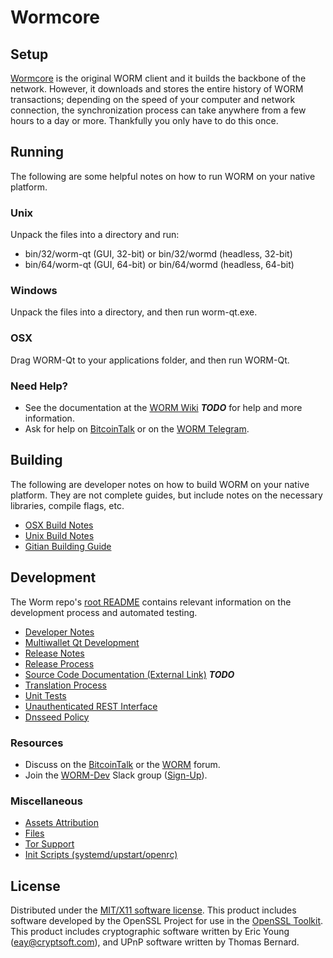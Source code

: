 Wormcore
=====================

Setup
---------------------
[Wormcore](http://mealworms.biz) is the original WORM client and it builds the backbone of the network. However, it downloads and stores the entire history of WORM transactions; depending on the speed of your computer and network connection, the synchronization process can take anywhere from a few hours to a day or more. Thankfully you only have to do this once.

Running
---------------------
The following are some helpful notes on how to run WORM on your native platform.

### Unix

Unpack the files into a directory and run:

- bin/32/worm-qt (GUI, 32-bit) or bin/32/wormd (headless, 32-bit)
- bin/64/worm-qt (GUI, 64-bit) or bin/64/wormd (headless, 64-bit)

### Windows

Unpack the files into a directory, and then run worm-qt.exe.

### OSX

Drag WORM-Qt to your applications folder, and then run WORM-Qt.

### Need Help?

* See the documentation at the [WORM Wiki](https://github.com/MealwormsBiz/worm/wiki) ***TODO***
for help and more information.
* Ask for help on [BitcoinTalk](https://bitcointalk.org/index.php?topic=2254046.0) or on the [WORM Telegram](https://t.me/WORMcoinOfficialChat).

Building
---------------------
The following are developer notes on how to build WORM on your native platform. They are not complete guides, but include notes on the necessary libraries, compile flags, etc.

- [OSX Build Notes](build-osx.md)
- [Unix Build Notes](build-unix.md)
- [Gitian Building Guide](gitian-building.md)

Development
---------------------
The Worm repo's [root README](https://github.com/WORM-Project/WORM/blob/master/README.md) contains relevant information on the development process and automated testing.

- [Developer Notes](developer-notes.md)
- [Multiwallet Qt Development](multiwallet-qt.md)
- [Release Notes](release-notes.md)
- [Release Process](release-process.md)
- [Source Code Documentation (External Link)](https://dev.visucore.com/bitcoin/doxygen/) ***TODO***
- [Translation Process](translation_process.md)
- [Unit Tests](unit-tests.md)
- [Unauthenticated REST Interface](REST-interface.md)
- [Dnsseed Policy](dnsseed-policy.md)

### Resources

* Discuss on the [BitcoinTalk](https://bitcointalk.org/index.php?topic=1262920.0) or the [WORM](http://forum.worm.org/) forum.
* Join the [WORM-Dev](https://worm-dev.slack.com/) Slack group ([Sign-Up](https://worm-dev.herokuapp.com/)).

### Miscellaneous
- [Assets Attribution](assets-attribution.md)
- [Files](files.md)
- [Tor Support](tor.md)
- [Init Scripts (systemd/upstart/openrc)](init.md)

License
---------------------
Distributed under the [MIT/X11 software license](http://www.opensource.org/licenses/mit-license.php).
This product includes software developed by the OpenSSL Project for use in the [OpenSSL Toolkit](https://www.openssl.org/). This product includes
cryptographic software written by Eric Young ([eay@cryptsoft.com](mailto:eay@cryptsoft.com)), and UPnP software written by Thomas Bernard.
